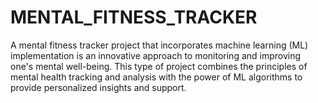 # MENTAL_FITNESS_TRACKER

A mental fitness tracker project that incorporates machine learning (ML) implementation is an innovative approach to monitoring and improving one's mental well-being. This type of project combines the principles of mental health tracking and analysis with the power of ML algorithms to provide personalized insights and support.

